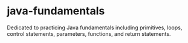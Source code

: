 # java-fundamentals
Dedicated to practicing Java fundamentals including primitives, loops, control statements, parameters, functions, and return statements.
